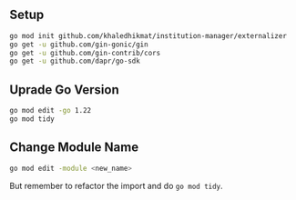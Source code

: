 ## Setup

```bash
go mod init github.com/khaledhikmat/institution-manager/externalizer
go get -u github.com/gin-gonic/gin
go get -u github.com/gin-contrib/cors
go get -u github.com/dapr/go-sdk
```

## Uprade Go Version

```bash
go mod edit -go 1.22
go mod tidy
```

## Change Module Name

```bash
go mod edit -module <new_name>
```

But remember to refactor the import and do `go mod tidy`.